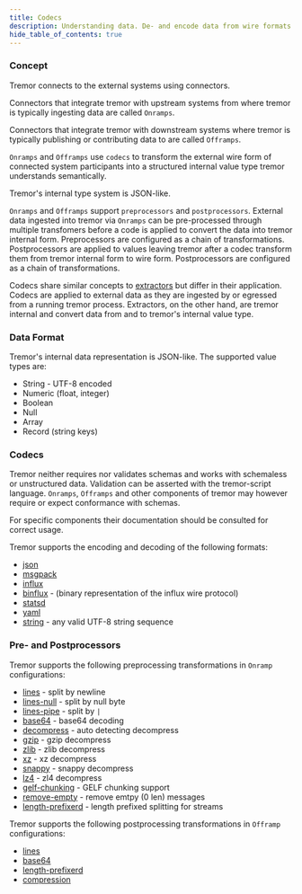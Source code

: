 ```yaml
---
title: Codecs
description: Understanding data. De- and encode data from wire formats.
hide_table_of_contents: true
---
```


### Concept

Tremor connects to the external systems using connectors.

Connectors that integrate tremor with upstream systems from where tremor is typically
ingesting data are called `Onramps`.

Connectors that integrate tremor with downstream systems where tremor is typically
publishing or contributing data to are called `Offramps`.

`Onramps` and `Offramps` use `codecs` to transform the external wire form of connected
system participants into a structured internal value type tremor understands semantically.

Tremor's internal type system is JSON-like.

`Onramps` and `Offramps` support `preprocessors` and `postprocessors`. External data ingested into tremor
via `Onramps` can be pre-processed through multiple transfomers before a code is applied to convert the
data into tremor internal form. Preprocessors are configured as a chain of transformations. Postprocessors
are applied to values leaving tremor after a codec transform them from tremor internal form to wire
form. Postprocessors are configured as a chain of transformations.

Codecs share similar concepts to [extractors](https://docs.tremor.rs/tremor-script/#extractors) but differ in their
application. Codecs are applied to external data as they are ingested by or egressed from a running tremor process.
Extractors, on the other hand, are tremor internal and convert data from and to tremor's internal value type.

### Data Format

Tremor's internal data representation is JSON-like. The supported value types are:

* String - UTF-8 encoded
* Numeric (float, integer)
* Boolean
* Null
* Array
* Record (string keys)

### Codecs

Tremor neither requires nor validates schemas and works with schemaless or unstructured
data. Validation can be asserted with the tremor-script language. `Onramps`, `Offramps`
and other components of tremor may however require or expect conformance with schemas.

For specific components their documentation should be consulted for correct usage.

Tremor supports the encoding and decoding of the following formats:

* [json](https://docs.tremor.rs/artefacts/codecs#json)
* [msgpack](https://docs.tremor.rs/artefacts/codecs#msgpack)
* [influx](https://docs.tremor.rs/artefacts/codecs#influx)
* [binflux](https://docs.tremor.rs/artefacts/codecs#binflux) - (binary representation of the influx wire protocol)
* [statsd](https://docs.tremor.rs/artefacts/codecs#statsd)
* [yaml](https://docs.tremor.rs/artefacts/codecs#yaml)
* [string](https://docs.tremor.rs/artefacts/codecs#string) - any valid UTF-8 string sequence

<h3 class="section-head" id="h-concept"><a href="#h-codecs"></a>Pre- and Postprocessors</h3>

Tremor supports the following preprocessing transformations in `Onramp` configurations:

* [lines](https://docs.tremor.rs/artefacts/preprocessors/#lines) - split by newline
* [lines-null](https://docs.tremor.rs/artefacts/preprocessors/#lines-null) - split by null byte
* [lines-pipe](https://docs.tremor.rs/artefacts/preprocessors/#lines-pipe) - split by `|`
* [base64](https://docs.tremor.rs/artefacts/preprocessors/#base64) - base64 decoding
* [decompress](https://docs.tremor.rs/artefacts/preprocessors/#decompress) - auto detecting decompress
* [gzip](https://docs.tremor.rs/artefacts/preprocessors/#gzip) - gzip decompress
* [zlib](https://docs.tremor.rs/artefacts/preprocessors/#zlib) - zlib decompress
* [xz](https://docs.tremor.rs/artefacts/preprocessors/#xz) - xz decompress
* [snappy](https://docs.tremor.rs/artefacts/preprocessors/#snappy) - snappy decompress
* [lz4](https://docs.tremor.rs/artefacts/preprocessors/#lz4) - zl4 decompress
* [gelf-chunking](https://docs.tremor.rs/artefacts/preprocessors/#gelf-chunking) - GELF chunking support
* [remove-empty](https://docs.tremor.rs/artefacts/preprocessors/#remove-empty) - remove emtpy (0 len) messages
* [length-prefixerd](https://docs.tremor.rs/artefacts/preprocessors/#length-prefixerd) - length prefixed splitting for streams

Tremor supports the following postprocessing transformations in `Offramp` configurations:

* [lines](https://docs.tremor.rs/artefacts/postprocessors/#lines)
* [base64](https://docs.tremor.rs/artefacts/postprocessors/#base64)
* [length-prefixerd](https://docs.tremor.rs/artefacts/postprocessors/#length-prefixerd)
* [compression](https://docs.tremor.rs/artefacts/postprocessors/#compression)
